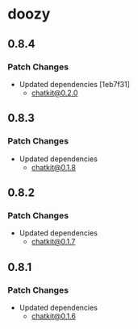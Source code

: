 # doozy

## 0.8.4

### Patch Changes

- Updated dependencies [1eb7f31]
  - chatkit@0.2.0

## 0.8.3

### Patch Changes

- Updated dependencies
  - chatkit@0.1.8

## 0.8.2

### Patch Changes

- Updated dependencies
  - chatkit@0.1.7

## 0.8.1

### Patch Changes

- Updated dependencies
  - chatkit@0.1.6
